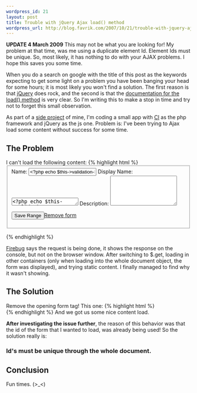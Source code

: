 ```yaml
--- 
wordpress_id: 21
layout: post
title: Trouble with jQuery Ajax load() method
wordpress_url: http://blog.favrik.com/2007/10/21/trouble-with-jquery-ajax-load-method/
---
```

<p class="update"><strong>UPDATE 4 March 2009</strong> This may not be what you are looking for!  My problem at that time, was me using a duplicate element Id. Element Ids must be unique. So, most likely, it has nothing to do with your AJAX problems. I hope this saves you some time.</p>

When you do a search on google with the title of this post as the keywords expecting to get some light on a problem you have been banging your head for some hours; it is most likely you won't find a solution.  The first reason is that <a href="http://jquery.com">jQuery</a> does rock, and the second is that the <a href="http://docs.jquery.com/Ajax/load#urldatacallback">documentation for the load() method</a> is very clear. So I'm writing this to make a stop in time and try not to forget this small observation.

As part of a <a href="http://blog.favrik.com/2007/08/15/a-study-of-php-frameworks/">side project</a> of mine, I'm coding a small app with <a href="http://codeigniter.com">CI</a> as the php framework and jQuery as the js one. Problem is: I've been trying to Ajax load some content without success for some time.


<h2>The Problem</h2>
I can't load the following content:
{% highlight html %}
<form action="<?php echo base_url(); ?>ranges/edit"  id="addRangeForm" method="post">
        <fieldset>
          <label for="name">Name:</label>
          <input type="text" name="name" id="name" value="<?php echo $this->validation->name;?>" />
          <label for="display">Display Name:</label>
          <textarea name="display_name"  id="display" rows="1" cols="20"><?php echo $this->validation->display_name;?></textarea>
          <label for="description">Description:</label>
          <input type="hidden" name="id" value="" />
          <textarea name="description" id="description" rows="5" cols="20"></textarea>
          <p>
            <button type="submit" class="forms">Save Range</button><a class="hidinglink" id="hideForm" href="<?php echo base_url(); ?>">Remove form</a>
          </p>
          <p class="clear"></p>
        </fieldset>
      </form>
{% endhighlight %}

<a href="http://www.getfirebug.com/">Firebug</a> says the request is being done, it shows the response on the console, but not on the browser window.  After switching to $.get, loading in other containers (only when loading into the whole document object, the form was displayed), and trying static content. I finally managed to find why it wasn't showing.

<h2>The Solution</h2>
Remove the opening form tag!  This one:
{% highlight html %}
<form action="<?php echo base_url(); ?>ranges/edit"  id="addRangeForm" method="post">
{% endhighlight %}
And we got us some nice content load. 

<strong>After investigating the issue further</strong>, the reason of this behavior was that the id of the form that I wanted to load, was already being used!  So the solution really is:
<h3>Id's must be unique through the whole document.</h3>

<h2>Conclusion</h2>
Fun times. (>_<)
